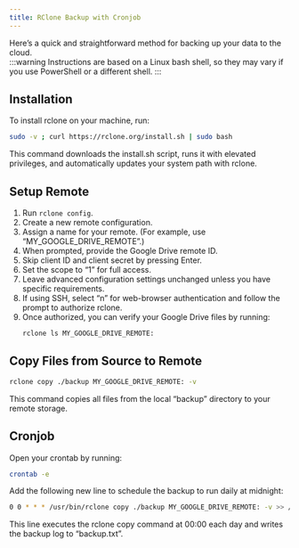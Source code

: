 ```yaml
---
title: RClone Backup with Cronjob
---
```


Here’s a quick and straightforward method for backing up your data to the cloud.  
:::warning
Instructions are based on a Linux bash shell, so they may vary if you use PowerShell or a different shell.
:::

## Installation
To install rclone on your machine, run:
```bash
sudo -v ; curl https://rclone.org/install.sh | sudo bash
```
This command downloads the install.sh script, runs it with elevated privileges, and automatically updates your system path with rclone.

## Setup Remote
1. Run `rclone config`.
2. Create a new remote configuration.
3. Assign a name for your remote. (For example, use “MY_GOOGLE_DRIVE_REMOTE”.)
4. When prompted, provide the Google Drive remote ID.
5. Skip client ID and client secret by pressing Enter.
6. Set the scope to “1” for full access.
7. Leave advanced configuration settings unchanged unless you have specific requirements.
8. If using SSH, select “n” for web-browser authentication and follow the prompt to authorize rclone.
9. Once authorized, you can verify your Google Drive files by running:
   ```bash
   rclone ls MY_GOOGLE_DRIVE_REMOTE:
   ```

## Copy Files from Source to Remote
```bash
rclone copy ./backup MY_GOOGLE_DRIVE_REMOTE: -v
```
This command copies all files from the local “backup” directory to your remote storage.

## Cronjob
Open your crontab by running:
```bash
crontab -e
```
Add the following new line to schedule the backup to run daily at midnight:
```bash
0 0 * * * /usr/bin/rclone copy ./backup MY_GOOGLE_DRIVE_REMOTE: -v >> /var/log/backup.txt 2>&1
```
This line executes the rclone copy command at 00:00 each day and writes the backup log to “backup.txt”.